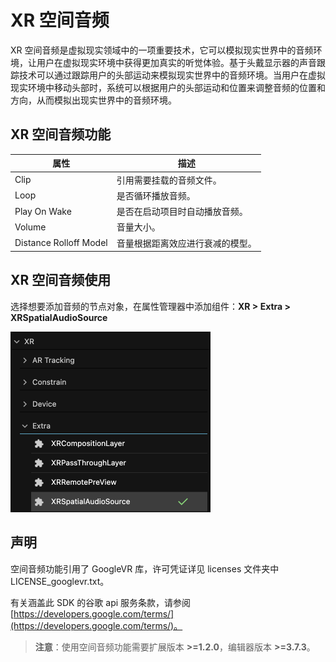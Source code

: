 # XR 空间音频

XR 空间音频是虚拟现实领域中的一项重要技术，它可以模拟现实世界中的音频环境，让用户在虚拟现实环境中获得更加真实的听觉体验。基于头戴显示器的声音跟踪技术可以通过跟踪用户的头部运动来模拟现实世界中的音频环境。当用户在虚拟现实环境中移动头部时，系统可以根据用户的头部运动和位置来调整音频的位置和方向，从而模拟出现实世界中的音频环境。

## XR 空间音频功能

| 属性                   | 描述                             |
| ---------------------- | -------------------------------- |
| Clip                   | 引用需要挂载的音频文件。         |
| Loop                   | 是否循环播放音频。               |
| Play On Wake           | 是否在启动项目时自动播放音频。   |
| Volume                 | 音量大小。                       |
| Distance Rolloff Model | 音量根据距离效应进行衰减的模型。 |

## XR 空间音频使用

选择想要添加音频的节点对象，在属性管理器中添加组件：**XR > Extra > XRSpatialAudioSource**

<img src="xr-spatial-audio/add-spatial-audio.png" style="zoom:50%;" />

## 声明

空间音频功能引用了 GoogleVR 库，许可凭证详见 licenses 文件夹中 LICENSE_googlevr.txt。

有关涵盖此 SDK 的谷歌 api 服务条款，请参阅 [https://developers.google.com/terms/](https://developers.google.com/terms/)。

> **注意**：使用空间音频功能需要扩展版本 **>=1.2.0**，编辑器版本 **>=3.7.3**。

